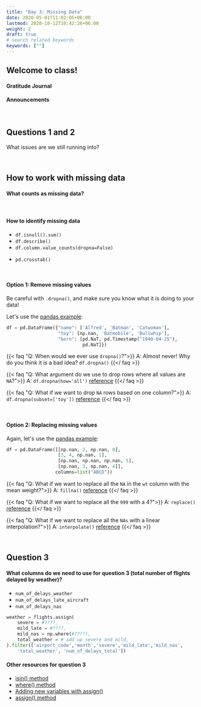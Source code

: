 ```yaml
---
title: "Day 3: Missing Data"
date: 2020-05-01T11:02:05+06:00
lastmod: 2020-10-12T10:42:26+06:00
weight: 2
draft: true
# search related keywords
keywords: [""]
---
```


## Welcome to class!

#### Gratitude Journal

#### Announcements

<br>

## Questions 1 and 2

What issues are we still running into?

<br>

## How to work with missing data

#### What counts as missing data?
<!---------------- 
Check the reading assignments, or try this article: [The Weird World of Missing Values in Pandas: NaN, NaT, None](https://dev.to/discdiver/the-weird-world-of-missing-values-in-pandas-3kph)   

Pandas has an experimental [pd.NA](https://pandas.pydata.org/pandas-docs/stable/user_guide/missing_data.html#experimental-na-scalar-to-denote-missing-values) 
-------------------->

<br>

#### How to identify missing data

<!----- You can use these methods to identify missing values or strange values in your data set:---->
- `df.isnull().sum()`
- `df.describe()`
- `df.column.value_counts(dropna=False)`
<!---- You can also look for patterns within the missing values: ------->
- `pd.crosstab()`   


<br>

#### Option 1: Remove missing values

Be careful with `.dropna()`, and make sure you know what it is doing to your data!

Let's use the [pandas example](https://pandas.pydata.org/pandas-docs/stable/reference/api/pandas.DataFrame.dropna.html):


```python
df = pd.DataFrame({"name": ['Alfred', 'Batman', 'Catwoman'],
                   "toy": [np.nan, 'Batmobile', 'Bullwhip'],
                   "born": [pd.NaT, pd.Timestamp("1940-04-25"),
                            pd.NaT]})
```

{{< faq "Q: When would we ever use `dropna()`?">}}
A: Almost never! Why do you think it is a bad idea? `df.dropna()`
{{</ faq >}}

{{< faq "Q: What argument do we use to drop rows where all values are `NA`?">}}
A: `df.dropna(how='all')` [reference](https://pandas.pydata.org/pandas-docs/stable/reference/api/pandas.DataFrame.dropna.html)
{{</ faq >}}

{{< faq "Q: What if we want to drop `NA` rows based on one column?">}}
A: `df.dropna(subset=['toy'])` [reference](https://pandas.pydata.org/pandas-docs/stable/reference/api/pandas.DataFrame.dropna.html)
{{</ faq >}}

<br>

#### Option 2: Replacing missing values

Again, let's use the [pandas example](https://pandas.pydata.org/pandas-docs/stable/reference/api/pandas.DataFrame.fillna.html):

```python
df = pd.DataFrame([[np.nan, 2, np.nan, 0],
                   [3, 4, np.nan, 1],
                   [np.nan, np.nan, np.nan, 5],
                   [np.nan, 3, np.nan, 4]],
                  columns=list("ABCD"))
```

{{< faq "Q: What if we want to replace all the `NA` in the `wt` column with the mean weight?">}}
A: `fillna()` [reference](https://pandas.pydata.org/pandas-docs/stable/reference/api/pandas.DataFrame.fillna.html)
{{</ faq >}}

{{< faq "Q: What if we want to replace all the `999` with a 4?">}}
A: `replace()` [reference](https://pandas.pydata.org/pandas-docs/stable/reference/api/pandas.DataFrame.replace.html)
{{</ faq >}}

{{< faq "Q: What if we want to replace all the `NAs` with a linear interpolation?">}}
A: `interpolate()` [reference](https://pandas.pydata.org/pandas-docs/stable/reference/api/pandas.DataFrame.interpolate.html)
{{</ faq >}}

<br>

## Question 3

#### What columns do we need to use for question 3 (total number of flights delayed by weather)?

- `num_of_delays_weather`
- `num_of_delays_late_aircraft`
- `num_of_delays_nas`

```python
weather = flights.assign(
    severe = #????,
    mild_late = #????,
    mild_nas = np.where(#????),
    total_weather = # add up severe and mild,
).filter(['airport_code','month','severe','mild_late','mild_nas',
    'total_weather', 'num_of_delays_total'])
```

#### Other resources for question 3

- [isin() method](https://pandas.pydata.org/pandas-docs/stable/reference/api/pandas.Series.isin.html#pandas.Series.isin)
- [where() method](https://numpy.org/doc/stable/reference/generated/numpy.where.html)
- [Adding new variables with assign()](https://byuidatascience.github.io/python4ds/transform.html#add-new-variables-with-.assign)
- [assign() method](https://pandas.pydata.org/pandas-docs/stable/reference/api/pandas.DataFrame.assign.html)

<!-------------------------------------
<br>

## Your Turn: Filling in the cars data

Suppose that the missing car names should be the value preceding it in the table. __Write the code to do the replacement using functions mentioned above.__

<br>
--------------------------------->

<br>
